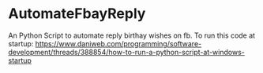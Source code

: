 # AutomateFbayReply
An Python Script to automate reply birthay wishes on fb.
To run this code at startup:
https://www.daniweb.com/programming/software-development/threads/388854/how-to-run-a-python-script-at-windows-startup
